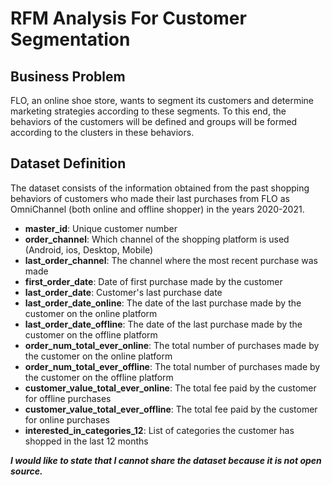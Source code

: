 # RFM Analysis For Customer Segmentation

## Business Problem
FLO, an online shoe store, wants to segment its customers and determine marketing strategies according to these segments. To this end, the behaviors of the customers will be defined and groups will be formed according to the clusters in these behaviors.

## Dataset Definition
The dataset consists of the information obtained from the past shopping behaviors of customers who made their last purchases from FLO as OmniChannel (both online and offline shopper) in the years 2020-2021.

* **master_id**: Unique customer number
* **order_channel**: Which channel of the shopping platform is used (Android, ios, Desktop, Mobile)
* **last_order_channel**: The channel where the most recent purchase was made
* **first_order_date**: Date of first purchase made by the customer
* **last_order_date**: Customer's last purchase date
* **last_order_date_online**: The date of the last purchase made by the customer on the online platform
* **last_order_date_offline**: The date of the last purchase made by the customer on the offline platform
* **order_num_total_ever_online**: The total number of purchases made by the customer on the online platform
* **order_num_total_ever_offline**: The total number of purchases made by the customer on the offline platform
* **customer_value_total_ever_online**: The total fee paid by the customer for offline purchases
* **customer_value_total_ever_offline**: The total fee paid by the customer for online purchases
* **interested_in_categories_12**: List of categories the customer has shopped in the last 12 months

***I would like to state that I cannot share the dataset because it is not open source.***
